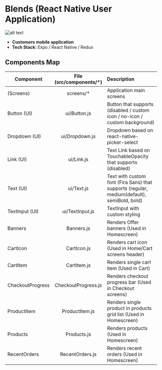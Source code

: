 # Blends (React Native User Application)

![alt text](https://i.ibb.co/YcgJCrq/Logo.png "Blends Logo")
- <b>Customers mobile application</b>
- <b>Tech Stack:</b> Expo / React Native / Redux
## Components Map
| Component        | File (src/components/*)           | Description  |
| ------------- |:-------------:| :-----|
| (Screens)      | screens/* | Application main screens |
| Button (UI)      | ui/Button.js | Button that supports (disabled / custom icon / no-icon / custom background) |
| Dropdown (UI)      | ui/Dropdown.js | Dropdown based on react-native-picker-select |
| Link (UI)      | ui/Link.js | Text Link based on TouchableOpacity that supports (disabled) |
| Text (UI)      | ui/Text.js | Text with custom font (Fira Sans) that supports (regular, medium(default), semiBold, bold)|
| TextInput (UI)      | ui/TextInput.js |  TextInput with custom styling |
| Banners      | Banners.js |  Renders Offer banners (Used in Homescreen) |
| CartIcon      | CartIcon.js |  Renders cart icon (Used in Home/Cart screens header) |
| CartItem      | CartItem.js | Renders single cart item (Used in Cart) |
| CheckoutProgress      | CheckoutProgress.js | Renders checkout progress bar (Used in Checkout screens) |
| ProductItem      | ProductItem.js | Renders single product in products grid list (Used in Homescreen) |
| Products      | Products.js | Renders products (Used in Homescreen) |
| RecentOrders      | RecentOrders.js | Renders recent orders (Used in Homescreen) |
